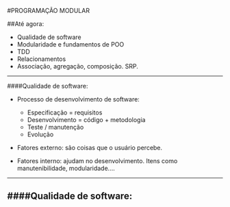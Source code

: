 #PROGRAMAÇÃO MODULAR

##Até agora:
- Qualidade de software
- Modularidade e fundamentos de POO
- TDD
- Relacionamentos
- Associação, agregação, composição. SRP.
---


####Qualidade de software:
- Processo de desenvolvimento de software:
  * Especificação = requisitos
  * Desenvolvimento = código + metodologia
  * Teste / manutenção
  * Evolução

- Fatores externo: são coisas que o usuário percebe.
- Fatores interno: ajudam no desenvolvimento. Itens como manutenibilidade, modularidade....


---

####Qualidade de software:
-

